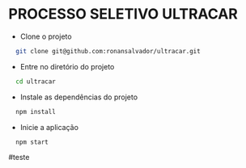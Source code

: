 # PROCESSO SELETIVO ULTRACAR

- Clone o projeto

```bash
  git clone git@github.com:ronansalvador/ultracar.git
```

- Entre no diretório do projeto

```bash
  cd ultracar
```

- Instale as dependências do projeto

```bash
  npm install
```

- Inicie a aplicação

```bash
  npm start
```

#teste